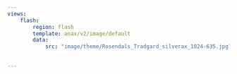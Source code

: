 ```yaml
---
views:
    flash:
        region: flash
        template: anax/v2/image/default
        data:
            src: "image/theme/Rosendals_Tradgard_silverax_1024-635.jpg?width=100%&height=245&crop-to-fit&area=0,0,0,0"

            
---
```

